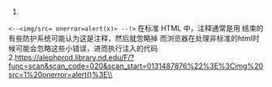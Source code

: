 1.
`<--<img/src= onerror=alert(x)> --!>`
在标准 HTML 中，注释通常是用 <!-- 开始，用 --> 结束的
有些防护系统可能认为这是注释，然后就忽略掉
而浏览器在处理非标准的html时候可能会忽略这些小错误，进而执行注入的代码
2.https://alephprod.library.nd.edu/F/?func=scan&scan_code=020&scan_start=0131487876%22%3E%3Cimg%20src=1%20onerror=alert()%3E\\